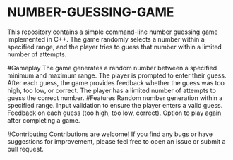 # NUMBER-GUESSING-GAME
This repository contains a simple command-line number guessing game implemented in C++. The game randomly selects a number within a specified range, and the player tries to guess that number within a limited number of attempts.

#Gameplay
  The game generates a random number between a specified minimum and maximum range.
  The player is prompted to enter their guess.
  After each guess, the game provides feedback whether the guess was too high, too low, or correct.
  The player has a limited number of attempts to guess the correct number.
#Features
  Random number generation within a specified range.
  Input validation to ensure the player enters a valid guess.
  Feedback on each guess (too high, too low, correct).
  Option to play again after completing a game.

#Contributing
  Contributions are welcome! If you find any bugs or have suggestions for improvement, please feel free to open an issue or submit a pull request.
